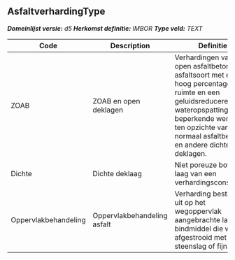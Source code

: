 ﻿## AsfaltverhardingType

*__Domeinlijst versie:__ d5*
*__Herkomst definitie:__ IMBOR*
*__Type veld:__ TEXT*

|__Code__ |__Description__ |__Definitie__	|
|	---	|	---	|   ---	| 
| ZOAB | ZOAB en open deklagen | Verhardingen van zeer open asfaltbeton, een asfaltsoort met een hoog percentage holle ruimte en een geluidsreducerende en wateropspattingen beperkende werking ten opzichte van normaal asfaltbeton, en andere dichte deklagen. |
| Dichte | Dichte deklaag | Niet poreuze bovenste laag van een verhardingsconstructie |
| Oppervlakbehandeling | Oppervlakbehandeling asfalt | Verharding bestaand uit op het wegoppervlak aangebrachte laag bindmiddel die wordt afgestrooid met steenslag of fijn grind. |
